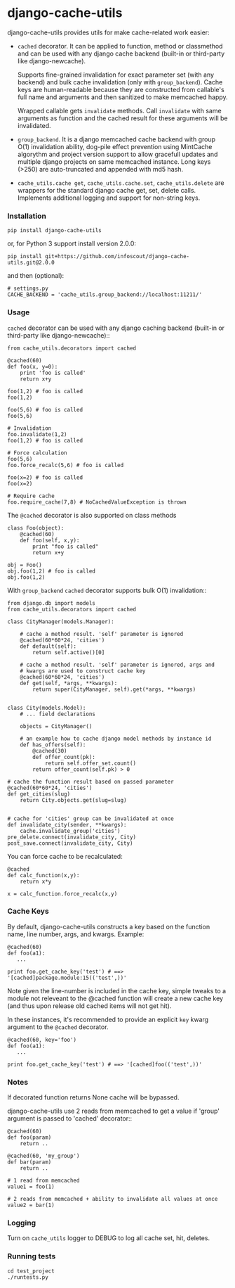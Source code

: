 # django-cache-utils


django-cache-utils provides utils for make cache-related work easier:

* `cached` decorator. It can be applied to function, method or classmethod
  and can be used with any django cache backend (built-in or third-party like
  django-newcache).

  Supports fine-grained invalidation for exact parameter set (with any backend)
  and bulk cache invalidation (only with ``group_backend``). Cache keys are
  human-readable because they are constructed from callable's full name and
  arguments and then sanitized to make memcached happy.

  Wrapped callable gets ``invalidate`` methods. Call ``invalidate`` with
  same arguments as function and the cached result for these arguments will be
  invalidated.

* `group_backend`. It is a django memcached cache backend with group O(1)
  invalidation ability, dog-pile effect prevention using MintCache algorythm
  and project version support to allow gracefull updates and multiple django
  projects on same memcached instance.
  Long keys (>250) are auto-truncated and appended with md5 hash.


* `cache_utils.cache get`, `cache_utils.cache.set`, `cache_utils.delete` are wrappers
  for the standard django cache get, set, delete calls. Implements additional logging
  and support for non-string keys. 
  

### Installation

    pip install django-cache-utils
    
or, for Python 3 support install version 2.0.0:
   
    pip install git+https://github.com/infoscout/django-cache-utils.git@2.0.0

and then (optional):

    # settings.py
    CACHE_BACKEND = 'cache_utils.group_backend://localhost:11211/'

### Usage

`cached` decorator can be used with any django caching backend (built-in or third-party like django-newcache)::

    from cache_utils.decorators import cached

    @cached(60)
    def foo(x, y=0):
        print 'foo is called'
        return x+y

    foo(1,2) # foo is called
    foo(1,2)
    
    foo(5,6) # foo is called
    foo(5,6)
    
    # Invalidation
    foo.invalidate(1,2)
    foo(1,2) # foo is called
    
    # Force calculation
    foo(5,6)
    foo.force_recalc(5,6) # foo is called
    
    foo(x=2) # foo is called
    foo(x=2)
    
    # Require cache
    foo.require_cache(7,8) # NoCachedValueException is thrown


The `@cached` decorator is also supported on class methods

    class Foo(object):
        @cached(60)
        def foo(self, x,y):
            print "foo is called"
            return x+y

    obj = Foo()
    obj.foo(1,2) # foo is called
    obj.foo(1,2)


With ``group_backend`` `cached` decorator supports bulk O(1) invalidation::

    from django.db import models
    from cache_utils.decorators import cached

    class CityManager(models.Manager):

        # cache a method result. 'self' parameter is ignored
        @cached(60*60*24, 'cities')
        def default(self):
            return self.active()[0]

        # cache a method result. 'self' parameter is ignored, args and
        # kwargs are used to construct cache key
        @cached(60*60*24, 'cities')
        def get(self, *args, **kwargs):
            return super(CityManager, self).get(*args, **kwargs)


    class City(models.Model):
        # ... field declarations

        objects = CityManager()

        # an example how to cache django model methods by instance id
        def has_offers(self):
            @cached(30)
            def offer_count(pk):
                return self.offer_set.count()
            return offer_count(self.pk) > 0

    # cache the function result based on passed parameter
    @cached(60*60*24, 'cities')
    def get_cities(slug)
        return City.objects.get(slug=slug)


    # cache for 'cities' group can be invalidated at once
    def invalidate_city(sender, **kwargs):
        cache.invalidate_group('cities')
    pre_delete.connect(invalidate_city, City)
    post_save.connect(invalidate_city, City)


You can force cache to be recalculated:

    @cached
    def calc_function(x,y):
        return x*y
        
    x = calc_function.force_recalc(x,y)
   

### Cache Keys

By default, django-cache-utils constructs a key based on the function name, line number, args, and kwargs. Example:

    @cached(60)
    def foo(a1):
       ...
        
    print foo.get_cache_key('test') # ==> '[cached]package.module:15(('test',))'
	
Note given the line-number is included in the cache key, simple tweaks to a module not releveant to the @cached function will create a new cache key (and thus upon release old cached items will not get hit).

In these instances, it's recommended to provide an explicit `key` kwarg argument to the `@cached` decorator. 

    @cached(60, key='foo')
    def foo(a1):
       ...
        
    print foo.get_cache_key('test') # ==> '[cached]foo(('test',))'


### Notes

If decorated function returns None cache will be bypassed.

django-cache-utils use 2 reads from memcached to get a value if 'group'
argument is passed to 'cached' decorator::

    @cached(60)
    def foo(param)
        return ..

    @cached(60, 'my_group')
    def bar(param)
        return ..

    # 1 read from memcached
    value1 = foo(1)

    # 2 reads from memcached + ability to invalidate all values at once
    value2 = bar(1)

### Logging

Turn on `cache_utils` logger to DEBUG to log all cache set, hit, deletes.

### Running tests

    cd test_project
    ./runtests.py
